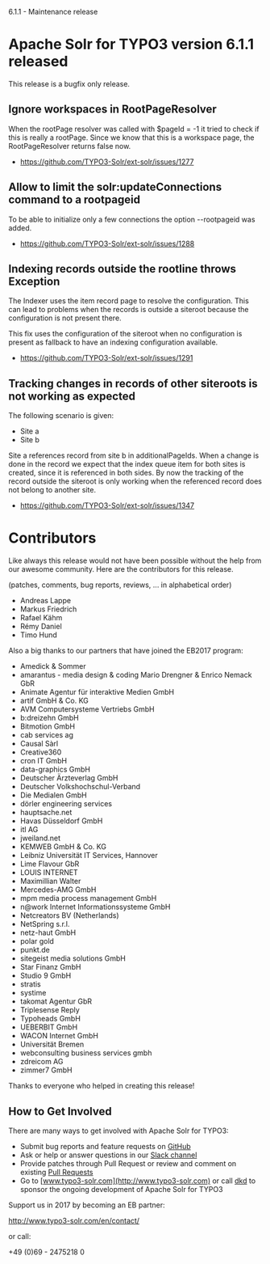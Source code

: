 6.1.1 - Maintenance release

# Apache Solr for TYPO3 version 6.1.1 released


This release is a bugfix only release.

## Ignore workspaces in RootPageResolver

When the rootPage resolver was called with $pageId = -1 it tried to check if this is really a rootPage.
Since we know that this is a workspace page, the RootPageResolver returns false now.

* https://github.com/TYPO3-Solr/ext-solr/issues/1277


## Allow to limit the solr:updateConnections command to a rootpageid

To be able to initialize only a few connections the option --rootpageid was added.

* https://github.com/TYPO3-Solr/ext-solr/issues/1288

## Indexing records outside the rootline throws Exception

The Indexer uses the item record page to resolve the configuration. This can lead to problems when the records is outside a siteroot because the configuration is not present there.

This fix uses the configuration of the siteroot when no configuration is present as fallback to have an indexing configuration available.

* https://github.com/TYPO3-Solr/ext-solr/issues/1291

## Tracking changes in records of other siteroots is not working as expected

The following scenario is given:

* Site a
* Site b

Site a references record from site b in additionalPageIds. When a change is done in the record we expect that the index queue item for both sites is created, since it is referenced in both sides. By now the tracking of the record outside the siteroot is only working when the referenced record does not belong to another site.

* https://github.com/TYPO3-Solr/ext-solr/issues/1347

# Contributors

Like always this release would not have been possible without the help from our
awesome community. Here are the contributors for this release.

(patches, comments, bug reports, reviews, ... in alphabetical order)

* Andreas Lappe
* Markus Friedrich
* Rafael Kähm
* Rémy Daniel
* Timo Hund

Also a big thanks to our partners that have joined the EB2017 program:

* Amedick & Sommer
* amarantus - media design & coding Mario Drengner & Enrico Nemack GbR
* Animate Agentur für interaktive Medien GmbH
* artif GmbH & Co. KG
* AVM Computersysteme Vertriebs GmbH
* b:dreizehn GmbH
* Bitmotion GmbH
* cab services ag
* Causal Sàrl
* Creative360
* cron IT GmbH
* data-graphics GmbH
* Deutscher Ärzteverlag GmbH
* Deutscher Volkshochschul-Verband
* Die Medialen GmbH
* dörler engineering services
* hauptsache.net
* Havas Düsseldorf GmbH
* itl AG
* jweiland.net
* KEMWEB GmbH & Co. KG
* Leibniz Universität IT Services, Hannover
* Lime Flavour GbR
* LOUIS INTERNET
* Maximillian Walter
* Mercedes-AMG GmbH
* mpm media process management GmbH
* n@work Internet Informationssysteme GmbH
* Netcreators BV (Netherlands)
* NetSpring s.r.l.
* netz-haut GmbH
* polar gold
* punkt.de
* sitegeist media solutions GmbH
* Star Finanz GmbH
* Studio 9 GmbH
* stratis
* systime
* takomat Agentur GbR
* Triplesense Reply
* Typoheads GmbH
* UEBERBIT GmbH
* WACON Internet GmbH
* Universität Bremen
* webconsulting business services gmbh
* zdreicom AG
* zimmer7 GmbH

Thanks to everyone who helped in creating this release!

## How to Get Involved

There are many ways to get involved with Apache Solr for TYPO3:

* Submit bug reports and feature requests on [GitHub](https://github.com/TYPO3-Solr/ext-solr)
* Ask or help or answer questions in our [Slack channel](https://typo3.slack.com/messages/ext-solr/)
* Provide patches through Pull Request or review and comment on existing [Pull Requests](https://github.com/TYPO3-Solr/ext-solr/pulls)
* Go to [www.typo3-solr.com](http://www.typo3-solr.com) or call [dkd](http://www.dkd.de) to sponsor the ongoing development of Apache Solr for TYPO3

Support us in 2017 by becoming an EB partner:

http://www.typo3-solr.com/en/contact/ 

or call:

+49 (0)69 - 2475218 0